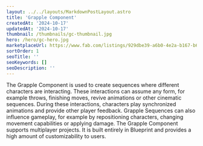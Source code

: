 ```yaml
---
layout: ../../layouts/MarkdownPostLayout.astro
title: 'Grapple Component'
createdAt: '2024-10-17'
updatedAt: '2024-10-17'
thumbnail: /thumbnails/gc-thumbnail.jpg
hero: /hero/gc-hero.jpg
marketplaceUrl: https://www.fab.com/listings/929dbe39-a6b0-4e2a-b167-b6dc60a604d8
sortOrder: 1
seoTitle: ''
seoKeywords: []
seoDescription: ''
---
```


The Grapple Component is used to create sequences where different characters are interacting. These interactions can assume any form, for example throws, finishing moves, revive animations or other cinematic sequences. During these interactions, characters play synchronized animations and provide other player feedback. Grapple Sequences can also influence gameplay, for example by repositioning characters, changing movement capabilities or applying damage. The Grapple Component supports multiplayer projects. It is built entirely in Blueprint and provides a high amount of customizability to users.
